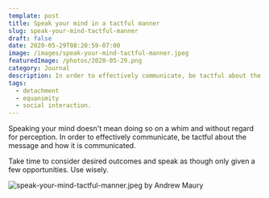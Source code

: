```yaml
---
template: post
title: Speak your mind in a tactful manner
slug: speak-your-mind-tactful-manner
draft: false
date: 2020-05-29T08:20:59-07:00
image: /images/speak-your-mind-tactful-manner.jpeg
featuredImage: /photos/2020-05-29.png
category: Journal
description: In order to effectively communicate, be tactful about the message and how it is communicated.
tags:
  - detachment
  - equanimity
  - social interaction.
---
```

Speaking your mind doesn't mean doing so on a whim and without regard for perception. In order to effectively communicate, be tactful about the message and how it is communicated.

Take time to consider desired outcomes and speak as though only given a few opportunities. Use wisely. 

![speak-your-mind-tactful-manner.jpeg by Andrew Maury](/images/speak-your-mind-tactful-manner.jpeg)
